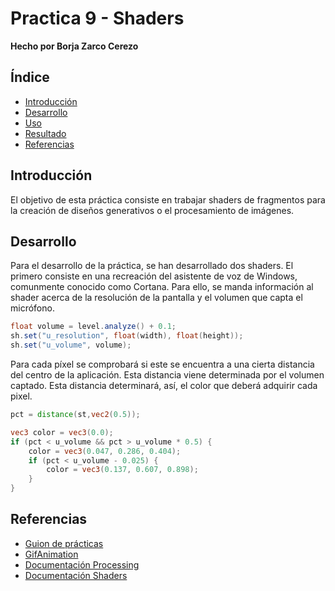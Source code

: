 # Practica 9 - Shaders

**Hecho por Borja Zarco Cerezo**

## Índice
- [Introducción](#introducción) 
- [Desarrollo](#desarrollo)
- [Uso](#uso)
- [Resultado](#resultado)
- [Referencias](#referencias)

## Introducción

El objetivo de esta práctica consiste en trabajar shaders de fragmentos para la creación de diseños generativos o el procesamiento de imágenes. 

## Desarrollo

Para el desarrollo de la práctica, se han desarrollado dos shaders. El primero consiste en una recreación del asistente de voz de Windows, comunmente conocido como Cortana. Para ello, se manda información al shader acerca de la resolución de la pantalla y el volumen que capta el micrófono.

```java
float volume = level.analyze() + 0.1;
sh.set("u_resolution", float(width), float(height));
sh.set("u_volume", volume);
```

Para cada píxel se comprobará si este se encuentra a una cierta distancia del centro de la aplicación. Esta distancia viene determinada por el volumen captado. Esta distancia determinará, así, el color que deberá adquirir cada pixel.

```glsl
pct = distance(st,vec2(0.5));

vec3 color = vec3(0.0);
if (pct < u_volume && pct > u_volume * 0.5) {
    color = vec3(0.047, 0.286, 0.404);
    if (pct < u_volume - 0.025) { 
        color = vec3(0.137, 0.607, 0.898);
    }
}	
```


## Referencias

* [Guion de prácticas](https://cv-aep.ulpgc.es/cv/ulpgctp20/pluginfile.php/126724/mod_resource/content/22/CIU_Pr_cticas.pdf)
* [GifAnimation](https://github.com/extrapixel/gif-animation)
* [Documentación Processing](https://processing.org/)
* [Documentación Shaders](https://thebookofshaders.com/)